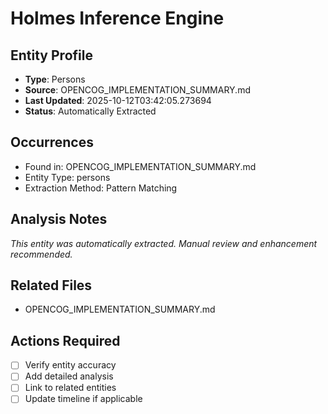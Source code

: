 # Holmes Inference Engine

## Entity Profile
- **Type**: Persons
- **Source**: OPENCOG_IMPLEMENTATION_SUMMARY.md
- **Last Updated**: 2025-10-12T03:42:05.273694
- **Status**: Automatically Extracted

## Occurrences
- Found in: OPENCOG_IMPLEMENTATION_SUMMARY.md
- Entity Type: persons
- Extraction Method: Pattern Matching

## Analysis Notes
*This entity was automatically extracted. Manual review and enhancement recommended.*

## Related Files
- OPENCOG_IMPLEMENTATION_SUMMARY.md

## Actions Required
- [ ] Verify entity accuracy
- [ ] Add detailed analysis
- [ ] Link to related entities
- [ ] Update timeline if applicable
